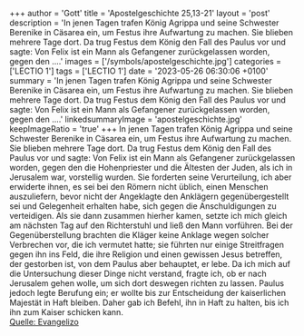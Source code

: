 +++
author = 'Gott'
title = 'Apostelgeschichte 25,13-21'
layout = 'post'
description = 'In jenen Tagen trafen König Agrippa und seine Schwester Berenike in Cäsarea ein, um Festus ihre Aufwartung zu machen. Sie blieben mehrere Tage dort. Da trug Festus dem König den Fall des Paulus vor und sagte: Von Felix ist ein Mann als Gefangener zurückgelassen worden, gegen den ....'
images = ['/symbols/apostelgeschichte.jpg']
categories = ['LECTIO 1']
tags = ['LECTIO 1']
date = '2023-05-26 06:30:06 +0100'
summary = 'In jenen Tagen trafen König Agrippa und seine Schwester Berenike in Cäsarea ein, um Festus ihre Aufwartung zu machen. Sie blieben mehrere Tage dort. Da trug Festus dem König den Fall des Paulus vor und sagte: Von Felix ist ein Mann als Gefangener zurückgelassen worden, gegen den ....'
linkedsummaryImage = 'apostelgeschichte.jpg'
keepImageRatio = 'true'
+++
In jenen Tagen trafen König Agrippa und seine Schwester Berenike in Cäsarea ein, um Festus ihre Aufwartung zu machen.
Sie blieben mehrere Tage dort. Da trug Festus dem König den Fall des Paulus vor und sagte: Von Felix ist ein Mann als Gefangener zurückgelassen worden,
gegen den die Hohenpriester und die Ältesten der Juden, als ich in Jerusalem war, vorstellig wurden.<!--more--> Sie forderten seine Verurteilung,
ich aber erwiderte ihnen, es sei bei den Römern nicht üblich, einen Menschen auszuliefern, bevor nicht der Angeklagte den Anklägern gegenübergestellt sei und Gelegenheit erhalten habe, sich gegen die Anschuldigungen zu verteidigen.
Als sie dann zusammen hierher kamen, setzte ich mich gleich am nächsten Tag auf den Richterstuhl und ließ den Mann vorführen.
Bei der Gegenüberstellung brachten die Kläger keine Anklage wegen solcher Verbrechen vor, die ich vermutet hatte;
sie führten nur einige Streitfragen gegen ihn ins Feld, die ihre Religion und einen gewissen Jesus betreffen, der gestorben ist, von dem Paulus aber behauptet, er lebe.
Da ich mich auf die Untersuchung dieser Dinge nicht verstand, fragte ich, ob er nach Jerusalem gehen wolle, um sich dort deswegen richten zu lassen.
Paulus jedoch legte Berufung ein; er wollte bis zur Entscheidung der kaiserlichen Majestät in Haft bleiben. Daher gab ich Befehl, ihn in Haft zu halten, bis ich ihn zum Kaiser schicken kann.<br> [Quelle: Evangelizo](https://evangeliumtagfuertag.org/DE/gospel)